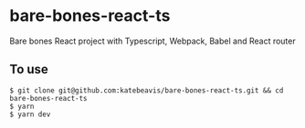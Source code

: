 # bare-bones-react-ts

Bare bones React project with Typescript, Webpack, Babel and React router

## To use

```
$ git clone git@github.com:katebeavis/bare-bones-react-ts.git && cd bare-bones-react-ts
$ yarn
$ yarn dev
```
